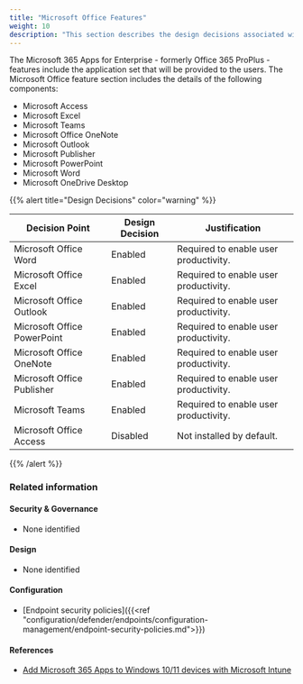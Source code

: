 ```yaml
---
title: "Microsoft Office Features"
weight: 10
description: "This section describes the design decisions associated with installation of Microsoft Office features."
---
```


The Microsoft 365 Apps for Enterprise - formerly Office 365 ProPlus - features include the application set that will be provided to the users. The Microsoft Office feature section includes the details of the following components:

* Microsoft Access
* Microsoft Excel
* Microsoft Teams
* Microsoft Office OneNote
* Microsoft Outlook
* Microsoft Publisher
* Microsoft PowerPoint
* Microsoft Word
* Microsoft OneDrive Desktop

{{% alert title="Design Decisions" color="warning" %}}

| Decision Point              | Design Decision | Justification                         |
|-----------------------------|-----------------|---------------------------------------|
| Microsoft Office Word       | Enabled         | Required to enable user productivity. |
| Microsoft Office Excel      | Enabled         | Required to enable user productivity. |
| Microsoft Office Outlook    | Enabled         | Required to enable user productivity. |
| Microsoft Office PowerPoint | Enabled         | Required to enable user productivity. |
| Microsoft Office OneNote    | Enabled         | Required to enable user productivity. |
| Microsoft Office Publisher  | Enabled         | Required to enable user productivity. |
| Microsoft Teams             | Enabled         | Required to enable user productivity. |
| Microsoft Office Access     | Disabled        | Not installed by default.             |

{{% /alert %}}

### Related information

#### Security & Governance

* None identified

#### Design

* None identified

#### Configuration

* [Endpoint security policies]({{<ref "configuration/defender/endpoints/configuration-management/endpoint-security-policies.md">}})

#### References

* [Add Microsoft 365 Apps to Windows 10/11 devices with Microsoft Intune](https://learn.microsoft.com/mem/intune/apps/apps-add-office365)
